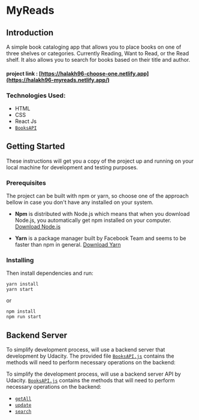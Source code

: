 # MyReads


## Introduction
A simple book cataloging app that allows you to place books on one of three shelves or categories. Currently Reading, Want to Read, or the Read shelf. It also allows you to search for books based on their title and author.

#### project link : [https://halakh96-choose-one.netlify.app](https://halakh96-myreads.netlify.app/)

### Technologies Used:
* HTML
* CSS
* React Js
* [`BooksAPI`](src/Api.js)

## Getting Started

These instructions will get you a copy of the project up and running on your local machine for development and testing purposes.

### Prerequisites

The project can be built with npm or yarn, so choose one of the approach bellow in case you don't have any installed on your system.

* **Npm** is distributed with Node.js which means that when you download Node.js, you automatically get npm installed on your computer. [Download Node.js](https://nodejs.org/en/download/)

* **Yarn** is a package manager built by Facebook Team and seems to be faster than npm in general.  [Download Yarn](https://yarnpkg.com/en/docs/install)

### Installing

Then install dependencies and run:

```
yarn install
yarn start
```

or

```
npm install
npm run start
```


## Backend Server

To simplify development process, will use a backend server that development by Udacity. The provided file [`BooksAPI.js`](src/BooksAPI.js) contains the methods will need to perform necessary operations on the backend:


To simplify the development process, will use a backend server API by Udacity. [`BooksAPI.js`](src/Api.js) contains the methods that will need to perform necessary operations on the backend:

* [`getAll`](#getall)
* [`update`](#update)
* [`search`](#search)
